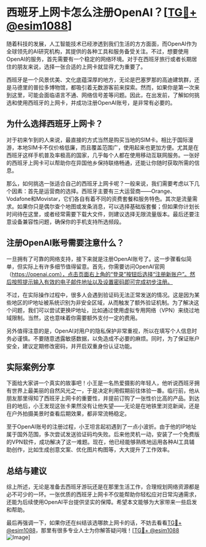 # 西班牙上网卡怎么注册OpenAI？[[TG💪+ @esim1088](https://t.me/s/esim1088)]

随着科技的发展，人工智能技术已经渗透到我们生活的方方面面，而OpenAI作为全球领先的AI研究机构，其提供的各种工具和服务备受关注。不过，想要使用OpenAI的服务，首先需要有一个稳定的网络环境。对于在西班牙旅行或者长期居住的朋友来说，选择一张合适的上网卡就显得尤为重要了。

西班牙是一个风景优美、文化底蕴深厚的地方，无论是巴塞罗那的高迪建筑群，还是马德里的普拉多博物馆，都吸引着无数游客前来探索。然而，如果你是第一次来到这里，可能会面临语言不通、网络信号差等问题。因此，在出发前，了解如何挑选和使用西班牙的上网卡，并成功注册OpenAI账号，是非常有必要的。

## 为什么选择西班牙上网卡？

对于初来乍到的人来说，最直接的方式当然是购买当地的SIM卡。相比于国际漫游，本地SIM卡不仅价格低廉，而且覆盖范围广，使用起来也更加方便。尤其是在西班牙这样手机普及率极高的国家，几乎每个人都在使用移动互联网服务。一张好的西班牙上网卡可以帮助你在异国他乡保持联络畅通，还能让你随时获取所需的信息。

那么，如何挑选一张适合自己的西班牙上网卡呢？一般来说，我们需要考虑以下几个因素：首先是运营商的选择。西班牙主要有三大运营商——Orange、Vodafone和Movistar，它们各自有着不同的资费套餐和服务特色。其次是流量需求。如果你只是偶尔查个地图或发条消息，可以选择基础版套餐；但如果你计划长时间待在这里，或者经常需要下载大文件，则建议选择无限流量版本。最后还要注意设备兼容性问题，确保你的手机支持所选频段。

## 注册OpenAI账号需要注意什么？

一旦拥有了可靠的网络支持，接下来就是注册OpenAI账号了。这一步骤看似简单，但实际上有许多细节值得留意。首先，你需要访问OpenAI官网（https://openai.com），点击页面右上角的“登录”按钮后选择“注册新账户”。然后按照提示输入有效的电子邮件地址以及设置密码即可完成初步注册。

不过，在实际操作过程中，很多人会遇到验证码无法正常发送的情况。这是因为某些地区的IP地址被系统识别为非安全区域，从而触发了额外验证机制。为了解决这个问题，我们可以尝试更换IP地址，比如通过使用虚拟专用网络（VPN）来绕过地域限制。当然，这也意味着你需要额外支付一定的费用。

另外值得注意的是，OpenAI对用户的隐私保护非常重视，所以在填写个人信息时务必谨慎。不要随意透露敏感数据，以免造成不必要的麻烦。同时，为了保证账户安全，建议定期修改密码，并开启双重身份认证功能。

## 实际案例分享

下面给大家讲一个真实的故事吧！小王是一名热爱摄影的年轻人，他听说西班牙拥有世界上最美丽的自然风光之一，于是决定利用假期前往体验一番。临行前，他从朋友那里得知了西班牙上网卡的重要性，并提前订购了一张性价比高的产品。到达目的地后，小王发现这张卡果然没有让他失望——无论是在地铁里浏览新闻，还是在户外拍摄美景时查看后期效果，都非常流畅稳定。

至于OpenAI账号的注册过程，小王坦言起初遇到了一点小波折。由于他的IP地址属于国外范围，多次尝试发送验证码均失败。后来他灵机一动，安装了一个免费版的VPN软件，成功解决了这一难题。现在，他已经能够熟练地运用各种AI工具辅助创作，比如生成创意文案、优化图片构图等，大大提升了工作效率。

## 总结与建议

综上所述，无论是准备去西班牙游玩还是在那里生活工作，合理规划网络资源都是必不可少的一环。一张优质的西班牙上网卡不仅能帮助你轻松应对日常沟通需求，还能为后续使用OpenAI平台提供坚实的保障。希望本文能够为大家带来一些启发和帮助。

最后再强调一下，如果你还在纠结该选哪款上网卡的话，不妨去看看[TG💪+ @esim1088](https://t.me/s/esim1088)，那里有很多专业人士为你解答疑问哦！[[TG💪+ @esim1088](https://t.me/s/esim1088) ![Image](https://i.postimg.cc/4NQfJmqS/Snipaste-2025-05-13-00-14-12.png)]
